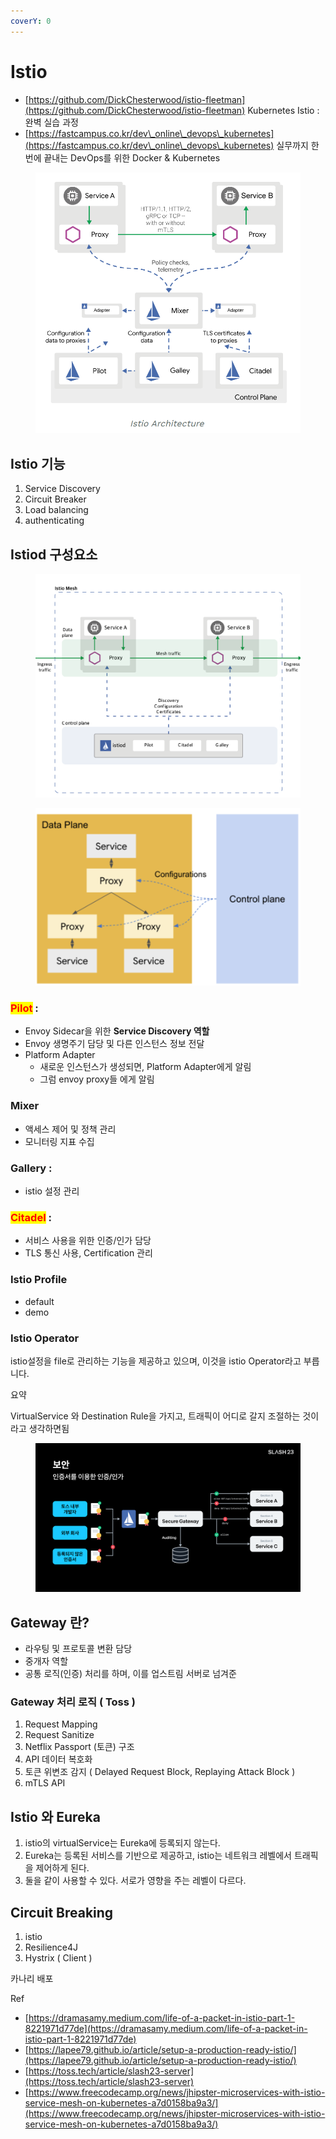 ```yaml
---
coverY: 0
---
```


# Istio

* [https://github.com/DickChesterwood/istio-fleetman](https://github.com/DickChesterwood/istio-fleetman) Kubernetes Istio : 완벽 실습 과정
* [https://fastcampus.co.kr/dev\_online\_devops\_kubernetes](https://fastcampus.co.kr/dev\_online\_devops\_kubernetes) 실무까지 한번에 끝내는 DevOps를 위한 Docker & Kubernetes

<figure><img src="../../../../.gitbook/assets/image (49).png" alt=""><figcaption></figcaption></figure>

## Istio 기능

1. Service Discovery
2. Circuit Breaker
3. Load balancing
4. authenticating

## Istiod 구성요소

<figure><img src="../../../../.gitbook/assets/image (1) (1) (1) (1) (1) (1) (1) (1) (1) (1) (1) (1) (1) (1).png" alt=""><figcaption></figcaption></figure>

<figure><img src="../../../../.gitbook/assets/image (17) (1).png" alt=""><figcaption></figcaption></figure>

### <mark style="color:red;">Pilot</mark> :&#x20;

* Envoy Sidecar을 위한 **Service Discovery 역할**
* Envoy 생명주기 담당 및 다른 인스턴스  정보 전달
* Platform Adapter&#x20;
  * 새로운 인스턴스가 생성되면, Platform Adapter에게 알림
  * 그럼 envoy proxy들 에게 알림

### Mixer

* 액세스 제어 및 정책 관리
* 모니터링 지표 수집

### Gallery :&#x20;

* istio 설정 관리

### <mark style="color:red;">Citadel</mark> :&#x20;

* 서비스 사용을 위한 인증/인가 담당
* TLS 통신 사용, Certification 관리



### Istio Profile

* default
* demo

### Istio Operator

istio설정을 file로 관리하는 기능을 제공하고 있으며, 이것을 istio Operator라고 부릅니다.



요약

VirtualService 와 Destination Rule을 가지고, 트래픽이 어디로 갈지 조절하는 것이라고 생각하면됨





<figure><img src="../../../../.gitbook/assets/image (50).png" alt=""><figcaption></figcaption></figure>

## Gateway 란?

* 라우팅 및 프로토콜 변환 담당
* 중개자 역할
* 공통 로직(인증) 처리를 하며, 이를 업스트림 서버로 넘겨준

### Gateway 처리 로직 ( Toss )

1. Request Mapping
2. Request Sanitize
3. Netflix Passport (토큰) 구조
4. API 데이터 복호화
5. 토큰 위변조 감지 ( Delayed Request Block, Replaying Attack Block )
6. mTLS API



## Istio 와 Eureka

1. istio의 virtualService는 Eureka에 등록되지 않는다.&#x20;
2. Eureka는 등록된 서비스를 기반으로 제공하고, istio는 네트워크 레벨에서 트래픽을 제어하게 된다.
3. 둘을 같이 사용할 수 있다. 서로가 영향을 주는 레벨이 다르다.

## Circuit Breaking&#x20;

1. istio
2. Resilience4J
3. Hystrix ( Client )



카나리 배포



Ref&#x20;

* [https://dramasamy.medium.com/life-of-a-packet-in-istio-part-1-8221971d77de](https://dramasamy.medium.com/life-of-a-packet-in-istio-part-1-8221971d77de)
* [https://lapee79.github.io/article/setup-a-production-ready-istio/](https://lapee79.github.io/article/setup-a-production-ready-istio/)
* [https://toss.tech/article/slash23-server](https://toss.tech/article/slash23-server)
* [https://www.freecodecamp.org/news/jhipster-microservices-with-istio-service-mesh-on-kubernetes-a7d0158ba9a3/](https://www.freecodecamp.org/news/jhipster-microservices-with-istio-service-mesh-on-kubernetes-a7d0158ba9a3/)
